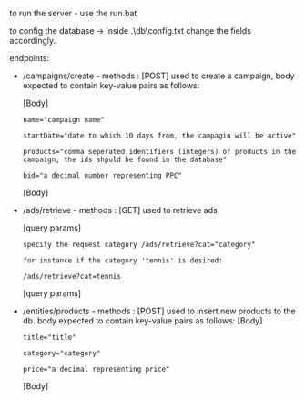 to run the server - use the run.bat

to config the database -> inside .\db\config.txt change the fields accordingly.

endpoints:
* /campaigns/create - methods : [POST] 
used to create a campaign, body expected to contain key-value pairs as follows:

  [Body]

      name="campaign name"

      startDate="date to which 10 days from, the campagin will be active"

      products="comma seperated identifiers (integers) of products in the campaign; the ids shpuld be found in the database"

      bid="a decimal number representing PPC"

  [Body]
  
* /ads/retrieve - methods : [GET]
 used to retrieve ads 
 
   [query params]

      specify the request category /ads/retrieve?cat="category"

      for instance if the category 'tennis' is desired:

      /ads/retrieve?cat=tennis

   [query params]
  
* /entities/products - methods : [POST]
  used to insert new products to the db. body expected to contain key-value pairs as follows:
  [Body]
  
      title="title"

      category="category"

      price="a decimal representing price"
    
  [Body]
    
<!--     
 * /entities/campaign - methods : [GET]
  used to retrieve campaign details from the db.
  <Body>
    title=<title>
    category=<category>
    price=<a decimal representing price>
  </Body> -->
    
  
  
  
  
 
  
 
 

